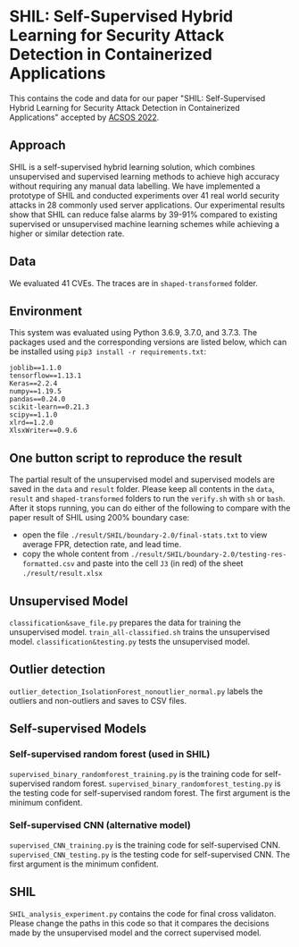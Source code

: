 # SHIL: Self-Supervised Hybrid Learning for Security Attack Detection in Containerized Applications

This contains the code and data for our paper "SHIL: Self-Supervised Hybrid Learning for Security Attack Detection in Containerized Applications" accepted by [ACSOS 2022](https://2022.acsos.org/). 

## Approach
SHIL is a self-supervised hybrid learning solution, which combines unsupervised and supervised learning methods to achieve high accuracy without requiring any manual data labelling. We have implemented a prototype of SHIL and conducted experiments over 41 real world security attacks in 28 commonly used server applications. Our experimental results show that SHIL can reduce false alarms by 39-91% compared to existing supervised or unsupervised machine learning schemes while achieving a higher or similar detection rate.

## Data

We evaluated 41 CVEs. The traces are in `shaped-transformed` folder.

## Environment

This system was evaluated using Python 3.6.9, 3.7.0, and 3.7.3. The packages used and the corresponding versions are listed below, which can be installed using `pip3 install -r requirements.txt`:

```
joblib==1.1.0
tensorflow==1.13.1
Keras==2.2.4
numpy==1.19.5
pandas==0.24.0
scikit-learn==0.21.3
scipy==1.1.0
xlrd==1.2.0
XlsxWriter==0.9.6
```

## One button script to reproduce the result

The partial result of the unsupervised model and supervised models are saved in the `data` and `result` folder.
Please keep all contents in the `data`, `result` and `shaped-transformed` folders to run the `verify.sh` with `sh` or `bash`. After it stops running, you can do either of the following to compare with the paper result of SHIL using 200% boundary case: 
* open the file `./result/SHIL/boundary-2.0/final-stats.txt` to view average FPR, detection rate, and lead time.
* copy the whole content from `./result/SHIL/boundary-2.0/testing-res-formatted.csv` and paste into the cell `J3` (in red) of the sheet `./result/result.xlsx`  

## Unsupervised Model

`classification&save_file.py` prepares the data for training the unsupervised model.
`train_all-classified.sh` trains the unsupervised model.
`classification&testing.py` tests the unsupervised model.

## Outlier detection

`outlier_detection_IsolationForest_nonoutlier_normal.py` labels the outliers and non-outliers and saves to CSV files.

## Self-supervised Models

### Self-supervised random forest (used in SHIL)

`supervised_binary_randomforest_training.py` is the training code for self-supervised random forest.
`supervised_binary_randomforest_testing.py` is the testing code for self-supervised random forest. The first argument is the minimum confident. 

### Self-supervised CNN (alternative model)

`supervised_CNN_training.py` is the training code for self-supervised CNN.
`supervised_CNN_testing.py` is the testing code for self-supervised CNN. The first argument is the minimum confident. 

## SHIL

`SHIL_analysis_experiment.py` contains the code for final cross validaton. Please change the paths in this code so that it compares the decisions made by the unsupervised model and the correct supervised model.
